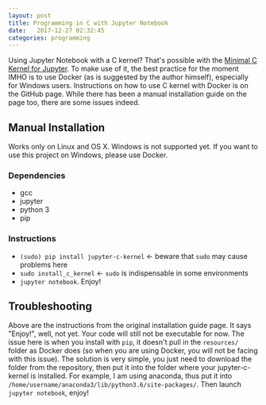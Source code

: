 ```yaml
---
layout: post
title: Programming in C with Jupyter Notebook
date:   2017-12-27 02:32:45
categories: programming
---
```


Using Jupyter Notebook with a C kernel? That's possible with the <a href="https://github.com/brendan-rius/jupyter-c-kernel">Minimal C Kernel for Jupyter</a>. To make use of it, the best practice for the moment IMHO is to use Docker (as is suggested by the author himself), especially for Windows users. Instructions on how to use C kernel with Docker is on the GitHub page. While there has been a manual installation guide on the page too, there are some issues indeed.

## Manual Installation

Works only on Linux and OS X. Windows is not supported yet. If you want to use this project on Windows, please use Docker.

### Dependencies

-   gcc
-   jupyter
-   python 3
-   pip

### Instructions

-   `(sudo) pip install jupyter-c-kernel` &lt;- beware that `sudo` may cause problems here
-   `sudo install_c_kernel` &lt;- `sudo` is indispensable in some environments
-   `jupyter notebook`. Enjoy!

## Troubleshooting

Above are the instructions from the original installation guide page. It says "Enjoy!", well, not yet. Your code will still not be executable for now. The issue here is when you install with `pip`, it doesn't pull in the `resources/` folder as Docker does (so when you are using Docker, you will not be facing with this issue). The solution is very simple, you just need to download the folder from the repository, then put it into the folder where your jupyter-c-kernel is installed. For example, I am using anaconda, thus put it into `/home/username/anaconda3/lib/python3.6/site-packages/`. Then launch `jupyter notebook`, enjoy!
